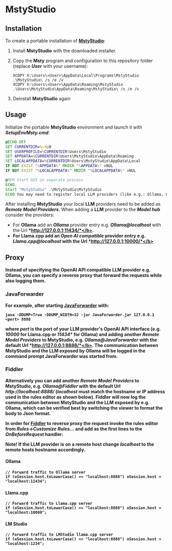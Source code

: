 # MstyStudio

## Installation

To create a portable installation of **[MstyStudio](https://msty.ai/)**:

1. Install **MstyStudio** with the downloaded installer.
2. Copy the **Msty** program and configuration to this repository folder (replace <b>*User*</b> with your username):

   ```
   XCOPY X:\Users\<User>\AppData\Local\Programs\MstyStudio .\MstyStudio\ /s /e /v
   XCOPY X:\Users\<User>\AppData\Roaming\MstyStudio .\Users\MstyStudio\AppData\Roaming\MstyStudio\ /s /e /v
   ```
3. Deinstall **MstyStudio** again

## Usage

Initialize the portable **MstyStudio** environment and launch it with <b>*SetupEnvMsty.cmd*</b>:

```SetupEnvMsty.cmd
@ECHO OFF
SET CURRENTDIR=%~dp0
SET USERPROFILE=%CURRENTDIR%Users\MstyStudio
SET APPDATA=%CURRENTDIR%Users\MstyStudio\AppData\Roaming
SET LOCALAPPDATA=%CURRENTDIR%Users\MstyStudio\AppData\Local
IF NOT EXIST "%APPDATA%" MKDIR "%APPDATA%" >NUL
IF NOT EXIST "%LOCALAPPDATA%" MKDIR "%LOCALAPPDATA%" >NUL

@REM Start GUI in separate process
ECHO.
Start "MstyStudio" .\MstyStudio\MstyStudio
ECHO You may need to register local LLM providers (like e.g.: Ollama, Llama.cpp) as a remote LLM in Msty
```

After installing **MstyStudio** your local **LLM** providers need to be added as <b>*Remote Model Providers*</b>.
When adding a **LLM** provider to the <b>*Model hub*</b> consider the providers:

  - For **Ollama** add an <b>*Ollama*</b> provider entry e.g. <b>*Ollama@localhost*</b> with the Url <b>*http://127.0.0.1:11434/*</b>.
  - For **Llama.cpp** add an <b>*Open AI compatible*</b> provider entry e.g. <b>*Llama.cpp@localhost*</b> with the Url <b>*http://127.0.0.1:10000/*</b>

## Proxy

Instead of specifying the **OpenAI API** compatible **LLM** provider e.g. **Ollama**, you can specify a reverse proxy that forward the requests while also logging them.

### JavaForwarder

For example, after starting **[JavaForwarder](https://github.com/Warpguru/JavaForwarder)** with:

```
java -DDUMP=True -DDUMP_WIDTH=32 -jar JavaForwarder.jar 127.0.0.1 <port> 8888
```

where <b>*port*</b> is the port of your **LLM** provider's **OpenAI API** interface (e.g. <b>*10000*</b> for **Llama.cpp** or
<b>*11434*</b>* for **Ollama**) and adding another <b>*Remote Model Providers*</b> to **MstyStudio**, e.g. <b>*Ollama@JavaForwarder*</b> 
with the default Url <b>*http://127.0.0.1:8888/*</b>.
The communication between **MstyStudio** and the **LLM** exposed by **Ollama** will be logged in the command prompt **JavaForwarder** was started from.

### Fiddler

Alternatively you can add another <b>*Remote Model Providers*</b> to **MstyStudio**, e.g. <b>*Ollama@Fiddler*</b> with the default Url <b>*http://localhost:8888/*</b> (<b>*localhost*</b> must match the hostname or IP address used in the rules editor as shown below).
**Fiddler** will now log the communication between **MstyStudio** and the **LLM** exposed by e.g. **Ollama**, which can be verified best by switching the viewer to format the body to **Json** format.

In order for **[Fiddler](https://www.telerik.com/fiddler)** to reverse proxy the request invoke the rules editor from <b>*Rules*</b>→<b>*Customize Rules...*</b> and add as the first lines to the <b>*OnBeforeRequest*</b> handler:

**Note!** If the **LLM** provider is on a remote host change <b>*localhost*</b> to the remote hosts hostname accordingly. 

#### Ollama

```
// Forward traffic to Ollama server
if (oSession.host.toLowerCase() == "localhost:8888") oSession.host = "localhost:11434"; 
```

#### Llama.cpp

```
// Forward traffic to Llama.cpp server
if (oSession.host.toLowerCase() == "localhost:8888") oSession.host = "localhost:10000"; 
```

#### LM Studio

```
// Forward traffic to LMStudio llama.cpp server
if (oSession.host.toLowerCase() == "localhost:8888") oSession.host = "localhost:1234"; 
```

